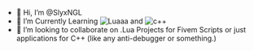 - 👋 Hi, I’m @SlyxNGL
- 👀 I’m Currently Learning ![Luaaa](https://github.com/SlyxNGL/SlyxNGL/assets/165592970/3655452b-34c4-4fdf-8145-426dd1fda8e2) and ![c++](https://github.com/SlyxNGL/SlyxNGL/assets/165592970/b83ca494-4fe2-4176-9f0d-e0696f3d27a5)
- 💞️ I’m looking to collaborate on .Lua Projects for Fivem Scripts or just applications for C++ (like any anti-debugger or something.)


